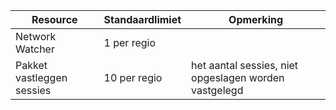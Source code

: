 | Resource | Standaardlimiet | Opmerking |
| --- | --- | --- |
| Network Watcher | 1 per regio  | |
| Pakket vastleggen sessies |10 per regio |het aantal sessies, niet opgeslagen worden vastgelegd |


